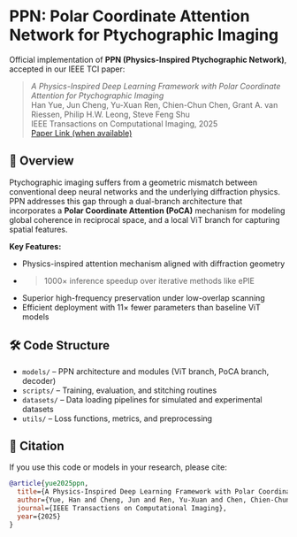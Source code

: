 # PPN: Polar Coordinate Attention Network for Ptychographic Imaging

Official implementation of **PPN (Physics-Inspired Ptychographic Network)**, accepted in our IEEE TCI paper:

> *A Physics-Inspired Deep Learning Framework with Polar Coordinate Attention for Ptychographic Imaging*  
> Han Yue, Jun Cheng, Yu-Xuan Ren, Chien-Chun Chen, Grant A. van Riessen, Philip H.W. Leong, Steve Feng Shu  
> IEEE Transactions on Computational Imaging, 2025  
> [Paper Link (when available)]()

## 🔬 Overview

Ptychographic imaging suffers from a geometric mismatch between conventional deep neural networks and the underlying diffraction physics. PPN addresses this gap through a dual-branch architecture that incorporates a **Polar Coordinate Attention (PoCA)** mechanism for modeling global coherence in reciprocal space, and a local ViT branch for capturing spatial features.

**Key Features:**
- Physics-inspired attention mechanism aligned with diffraction geometry
- >1000× inference speedup over iterative methods like ePIE
- Superior high-frequency preservation under low-overlap scanning
- Efficient deployment with 11× fewer parameters than baseline ViT models

## 🛠 Code Structure

- `models/` – PPN architecture and modules (ViT branch, PoCA branch, decoder)
- `scripts/` – Training, evaluation, and stitching routines
- `datasets/` – Data loading pipelines for simulated and experimental datasets
- `utils/` – Loss functions, metrics, and preprocessing

## 📖 Citation

If you use this code or models in your research, please cite:

```bibtex
@article{yue2025ppn,
  title={A Physics-Inspired Deep Learning Framework with Polar Coordinate Attention for Ptychographic Imaging},
  author={Yue, Han and Cheng, Jun and Ren, Yu-Xuan and Chen, Chien-Chun and van Riessen, Grant A. and Leong, Philip H.W. and Shu, Steve Feng},
  journal={IEEE Transactions on Computational Imaging},
  year={2025}
}
